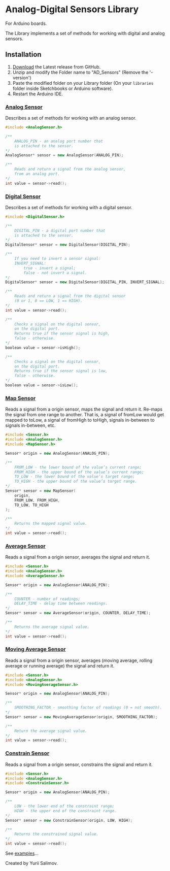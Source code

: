 # Analog-Digital Sensors Library

For Arduino boards.

The Library implements a set of methods for working with digital and analog sensors.

## Installation

1. [Download](https://github.com/YuriiSalimov/AD_Sensors/releases) the Latest release from GitHub.
2. Unzip and modify the Folder name to "AD_Sensors" (Remove the '-version')
3. Paste the modified folder on your Library folder
(On your `libraries` folder inside Sketchbooks or Arduino software).
4. Restart the Arduino IDE.

### [Analog Sensor](/src/AnalogSensor.h)

Describes a set of methods for working with an analog sensor.

```cpp
#include <AnalogSensor.h>

/**
    ANALOG_PIN - an analog port number that
    is attached to the sensor.
*/
AnalogSensor* sensor = new AnalogSensor(ANALOG_PIN);

/**
    Reads and return a signal from the analog sensor,
    from an analog port.
*/
int value = sensor->read();
```

### [Digital Sensor](/src/DigitalSensor.h)

Describes a set of methods for working with a digital sensor.

```cpp
#include <DigitalSensor.h>

/**
    DIGITAL_PIN - a digital port number that
    is attached to the sensor.
*/
DigitalSensor* sensor = new DigitalSensor(DIGITAL_PIN);

/**
    If you need to invert a sensor signal:
    INVERT_SIGNAL:
        true - invert a signal;
        false - not invert a signal.
*/
DigitalSensor* sensor = new DigitalSensor(DIGITAL_PIN, INVERT_SIGNAL);

/**
    Reads and return a signal from the digital sensor
    (0 or 1, 0 == LOW, 1 == HIGH).
*/
int value = sensor->read();

/**
    Checks a signal on the digital sensor,
    on the digital port.
    Returns true if the sensor signal is high,
    false - otherwise.
*/
boolean value = sensor->isHigh();

/**
    Checks a signal on the digital sensor,
    on the digital port.
    Returns true if the sensor signal is low,
    false - otherwise.
*/
boolean value = sensor->isLow();
```

### [Map Sensor](/src/MapSensor.h)

Reads a signal from a origin sensor, maps the signal and return it.
Re-maps the signal from one range to another.
That is, a signal of fromLow would get mapped to toLow,
a signal of fromHigh to toHigh, signals in-between to signals in-between, etc.

```cpp
#include <Sensor.h>
#include <AnalogSensor.h>
#include <MapSensor.h>

Sensor* origin = new AnalogSensor(ANALOG_PIN);

/**
    FROM_LOW - the lower bound of the value’s current range;
    FROM_HIGH - the upper bound of the value’s current range;
    TO_LOW - the lower bound of the value’s target range;
    TO_HIGH - the upper bound of the value’s target range.
*/
Sensor* sensor = new MapSensor(
    origin,
    FROM_LOW, FROM_HIGH,
    TO_LOW, TO_HIGH
);

/**
    Returns the mapped signal value.
*/
int value = sensor->read();
```

### [Average Sensor](/src/AverageSensor.h)

Reads a signal from a origin sensor,
averages the signal and return it.

```cpp
#include <Sensor.h>
#include <AnalogSensor.h>
#include <AverageSensor.h>

Sensor* origin = new AnalogSensor(ANALOG_PIN);

/**
    COUNTER - number of readings;
    DELAY_TIME - delay time between readings.
*/
Sensor* sensor = new AverageSensor(origin, COUNTER, DELAY_TIME);

/**
    Returns the average signal value.
*/
int value = sensor->read();
```

### [Moving Average Sensor](/src/MovingAverageSensor.h)

Reads a signal from a origin sensor,
averages (moving average, rolling average or running average)
the signal and return it.

```cpp
#include <Sensor.h>
#include <AnalogSensor.h>
#include <MovingAverageSensor.h>

Sensor* origin = new AnalogSensor(ANALOG_PIN);

/**
    SMOOTHING_FACTOR - smoothing factor of readings (0 = not smooth).
*/
Sensor* sensor = new MovingAverageSensor(origin, SMOOTHING_FACTOR);

/**
    Return the average signal value.
*/
int value = sensor->read();
```

### [Constrain Sensor](/src/ConstrainSensor.h)

Reads a signal from a origin sensor,
constrains the signal and return it.

```cpp
#include <Sensor.h>
#include <AnalogSensor.h>
#include <ConstrainSensor.h>

Sensor* origin = new AnalogSensor(ANALOG_PIN);

/**
    LOW - the lower end of the constraint range;
    HIGH - the upper end of the constraint range.
*/
Sensor* sensor = new ConstrainSensor(origin, LOW, HIGH);

/**
    Returns the constrained signal value.
*/
int value = sensor->read();
```

See [examples](/examples)...

Created by Yurii Salimov.
